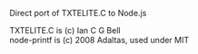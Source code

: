 Direct port of TXTELITE.C to Node.js

TXTELITE.C is (c) Ian C G Bell  
node-printf is (c) 2008 Adaltas, used under MIT